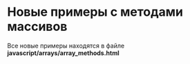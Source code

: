 # Новые примеры с методами массивов

Все новые примеры находятся в файле **javascript/arrays/array_methods.html** 